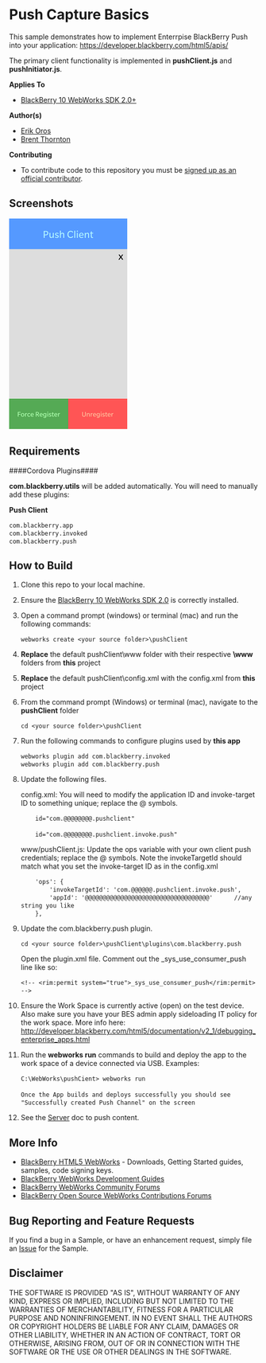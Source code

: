 # Push Capture Basics

This sample demonstrates how to implement Enterrpise BlackBerry Push into your application:
https://developer.blackberry.com/html5/apis/


The primary client functionality is implemented in **pushClient.js** and **pushInitiator.js**.

**Applies To**

* [BlackBerry 10 WebWorks SDK 2.0+](https://developer.blackberry.com/html5/download/sdk)

**Author(s)**

* [Erik Oros](http://www.twitter.com/WaterlooErik)
* [Brent Thornton](http://www.twitter.com/brentthornton32)

**Contributing**

* To contribute code to this repository you must be [signed up as an official contributor](http://blackberry.github.com/howToContribute.html).

## Screenshots ##

![image](_screenshots/1.png)

## Requirements ##

####Cordova Plugins####

**com.blackberry.utils** will be added automatically. You will need to manually add these plugins:

**Push Client**

	com.blackberry.app
	com.blackberry.invoked
	com.blackberry.push

## How to Build

1. Clone this repo to your local machine.

2. Ensure the [BlackBerry 10 WebWorks SDK 2.0](https://developer.blackberry.com/html5/download/sdk) is correctly installed.

3. Open a command prompt (windows) or terminal (mac) and run the following commands:

	```
	webworks create <your source folder>\pushClient
	```

4. **Replace** the default pushClient\www folder with their respective **\www** folders from **this** project

5. **Replace** the default pushClient\config.xml with the config.xml from **this** project

6. From the command prompt (Windows) or terminal (mac), navigate to the **pushClient** folder

	```
	cd <your source folder>\pushClient
	```

7. Run the following commands to configure plugins used by **this app**

	```
	webworks plugin add com.blackberry.invoked
	webworks plugin add com.blackberry.push
	```

8. Update the following files.


	config.xml: You will need to modify the application ID and invoke-target ID to something unique; replace the @ symbols.

	```
		id="com.@@@@@@@@.pushclient"

		id="com.@@@@@@@@.pushclient.invoke.push"
	```

	www/pushClient.js: Update the ops variable with your own client push credentials; replace the @ symbols. Note the invokeTargetId should match what you set the invoke-target ID as in the config.xml

	```
		'ops': {
			'invokeTargetId': 'com.@@@@@@.pushclient.invoke.push',
			'appId': '@@@@@@@@@@@@@@@@@@@@@@@@@@@@@@@@@@@'		//any string you like
		},
	```

9. Update the com.blackberry.push plugin.

	```
	cd <your source folder>\pushClient\plugins\com.blackberry.push
	```

	Open the plugin.xml file. Comment out the _sys_use_consumer_push line like so:

	```
	<!-- <rim:permit system="true">_sys_use_consumer_push</rim:permit> -->
	```

10. Ensure the Work Space is currently active (open) on the test device. Also make sure you have your BES admin apply sideloading IT policy for the work space. More info here: http://developer.blackberry.com/html5/documentation/v2_1/debugging_enterprise_apps.html

11. Run the **webworks run** commands to build and deploy the app to the work space of a device connected via USB. Examples:

	```
	C:\WebWorks\pushCient> webworks run

	Once the App builds and deploys successfully you should see "Successfully created Push Channel" on the screen
	```

12. See the [Server](SimplePushTest/WW2.0/server) doc to push content.

## More Info

* [BlackBerry HTML5 WebWorks](https://bdsc.webapps.blackberry.com/html5/) - Downloads, Getting Started guides, samples, code signing keys.
* [BlackBerry WebWorks Development Guides](https://bdsc.webapps.blackberry.com/html5/documentation)
* [BlackBerry WebWorks Community Forums](http://supportforums.blackberry.com/t5/Web-and-WebWorks-Development/bd-p/browser_dev)
* [BlackBerry Open Source WebWorks Contributions Forums](http://supportforums.blackberry.com/t5/BlackBerry-WebWorks/bd-p/ww_con)


## Bug Reporting and Feature Requests

If you find a bug in a Sample, or have an enhancement request, simply file an [Issue](https://github.com/blackberry/BES10-WebWorks/issues) for the Sample.

## Disclaimer

THE SOFTWARE IS PROVIDED "AS IS", WITHOUT WARRANTY OF ANY KIND, EXPRESS OR IMPLIED, INCLUDING BUT NOT LIMITED TO THE WARRANTIES OF MERCHANTABILITY, FITNESS FOR A PARTICULAR PURPOSE AND NONINFRINGEMENT. IN NO EVENT SHALL THE AUTHORS OR COPYRIGHT HOLDERS BE LIABLE FOR ANY CLAIM, DAMAGES OR OTHER LIABILITY, WHETHER IN AN ACTION OF CONTRACT, TORT OR OTHERWISE, ARISING FROM, OUT OF OR IN CONNECTION WITH THE SOFTWARE OR THE USE OR OTHER DEALINGS IN THE SOFTWARE.

